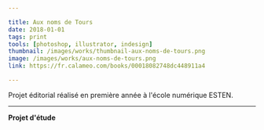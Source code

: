 ```yaml
---

title: Aux noms de Tours
date: 2018-01-01
tags: print
tools: [photoshop, illustrator, indesign]
thumbnail: /images/works/thumbnail-aux-noms-de-tours.png
image: /images/works/aux-noms-de-tours.png
link: https://fr.calameo.com/books/00018082748dc448911a4

---
```


Projet éditorial réalisé en première année à l'école numérique ESTEN.

---

**Projet d'étude**
